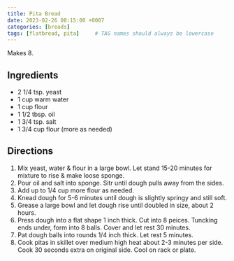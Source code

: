 ```yaml
---
title: Pita Bread
date: 2023-02-26 08:15:00 +0007
categories: [breads]
tags: [flatbread, pita]     # TAG names should always be lowercase
---
```


Makes 8.

## Ingredients

* 2 1/4 tsp. yeast
* 1 cup warm water
* 1 cup flour
* 1 1/2 tbsp. oil
* 1 3/4 tsp. salt
* 1 3/4 cup flour (more as needed)

## Directions

1. Mix yeast, water & flour in a large bowl. Let stand 15-20 minutes for mixture to rise & make loose sponge.
2. Pour oil and salt into sponge. Sitr until dough pulls away from the sides. 
3. Add up to 1/4 cup more flour as needed.
4. Knead dough for 5-6 minutes until dough is slightly springy and still soft.
5. Grease a large bowl and let dough rise until doubled in size, about 2 hours.
6. Press dough into a flat shape 1 inch thick. Cut into 8 peices. Tuncking ends under, form into 8 balls. Cover and let rest 30 minutes.
7. Pat dough balls into rounds 1/4 inch thick. Let rest 5 minutes.
8. Cook pitas in skillet over medium high heat about 2-3 minutes per side. Cook 30 seconds extra on original side. Cool on rack or plate.

